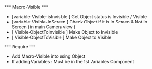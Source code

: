 *** Macro-Visible ***
- [variable: Visible-isInvisible ] Get Object status is Invisible / Visible  <br/>
- [variable: Visible-InScreen ] Check Object if it is In Screen & Not In Screen ( in main Camera view ) <br/>
- [ Visible-ObjectToInvisible ] Make Object to Invisible <br/>
- [ Visible-ObjectToVisible ] Make Object to Visible <br/>



*** Require *** <br/>
 - Add Macro-Visible into using Object <br/>
 - If adding Variables : Must be in the 1st Variables Component <br/>
